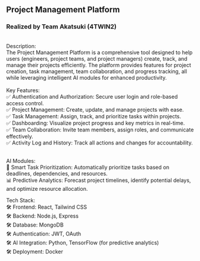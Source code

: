 <h2>Project Management Platform</h2>
<h3>Realized by Team Akatsuki (4TWIN2)</h3>
<br>
Description:<br>
The Project Management Platform is a comprehensive tool designed to help users (engineers, project teams, and project managers) create, track, and manage their projects efficiently. The platform provides features for project creation, task management, team collaboration, and progress tracking, all while leveraging intelligent AI modules for enhanced productivity.<br>
<br>
Key Features:<br>
✅ Authentication and Authorization: Secure user login and role-based access control.<br>
✅ Project Management: Create, update, and manage projects with ease.<br>
✅ Task Management: Assign, track, and prioritize tasks within projects.<br>
✅ Dashboarding: Visualize project progress and key metrics in real-time.<br>
✅ Team Collaboration: Invite team members, assign roles, and communicate effectively.<br>
✅ Activity Log and History: Track all actions and changes for accountability.<br><br>


AI Modules:<br>
🤖 Smart Task Prioritization: Automatically prioritize tasks based on deadlines, dependencies, and resources.<br>
📊 Predictive Analytics: Forecast project timelines, identify potential delays, and optimize resource allocation.<br>

Tech Stack:<br>
🛠️ Frontend: React, Tailwind CSS<br>
🛠️ Backend: Node.js, Express<br>
🛠️ Database: MongoDB<br>
🛠️ Authentication: JWT, OAuth<br>
🛠️ AI Integration: Python, TensorFlow (for predictive analytics)<br>
🛠️ Deployment: Docker
